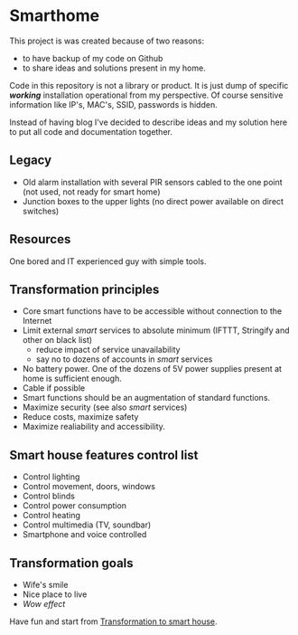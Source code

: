 # Smarthome

This project is was created because of two reasons:

- to have backup of my code on Github
- to share ideas and solutions present in my home.

Code in this repository is not a library or product. It is just dump of specific ***working*** installation
operational from my perspective. Of course sensitive information like IP's, MAC's, SSID, passwords is hidden.

Instead of having blog I've decided to describe ideas and my solution here to put all code and documentation together.

## Legacy

- Old alarm installation with several PIR sensors cabled to the one point (not used, not ready for smart home)
- Junction boxes to the upper lights (no direct power available on direct switches)

## Resources

One bored and IT experienced guy with simple tools.

## Transformation principles

- Core smart functions have to be accessible without connection to the Internet
- Limit external *smart* services to absolute minimum (IFTTT, Stringify and other on black list)
  - reduce impact of service unavailability
  - say no to dozens of accounts in *smart* services
- No battery power. One of the dozens of 5V power supplies present at home is sufficient enough.
- Cable if possible
- Smart functions should be an augmentation of standard functions.
- Maximize security (see also *smart* services)
- Reduce costs, maximize safety
- Maximize realiability and accessibility.

## Smart house features control list

- Control lighting
- Control movement, doors, windows
- Control blinds
- Control power consumption
- Control heating
- Control multimedia (TV, soundbar)
- Smartphone and voice controlled

## Transformation goals

- Wife's smile
- Nice place to live
- *Wow effect*

Have fun and  start from [Transformation to smart house](/docs/README.md).
